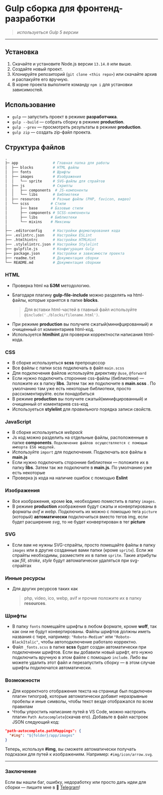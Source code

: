 #  Gulp сборка для фронтенд-разработки 

> _используеться  Gulp 5  версии_

---

## Установка 
1. Скачайте и установите Node.js версии `13.14.0` или выше.
2. Создайте новый проект.
3. Клонируйте репозиторий (`git clone <this repo>`) или скачайте архив и распакуйте его вручную.
4. В корне проекта выполните команду `npm i` для установки зависимостей.




## Использование

- `gulp` — запустить проект в режиме **разработчика**.
- `gulp --build` — собрать сборку в режиме **production**.
- `gulp --prev` — просмотреть результаты в режиме **production**.
- `gulp zip` — создать zip-файл проекта.


## Структура файлов
```py
.
├─ app                # Главная папка для работы
│  ├── blocks         # HTML файлы
│  ├── fonts          # Шрифты
│  ├── images         # Изображения
│  │   └── sprite     # SVG-файлы для спрайтов
│  ├── js             # Скрипты
│  │   ├── components  # JS-компоненты
│  │   └── libs       # Библиотеки
│  ├── resources      # Разные файлы (PHP, favicon, видео)
│  └── scss          # Стили
│      ├── base      # Базовые стили
│      ├── components # SCSS-компоненты
│      ├── libs      # Библиотеки
│      └── mixins    # Миксины
│
├── .editorconfig     # Настройки форматирования кода
├── .eslintrc.json    # Настройки ESLint
├── .htmlhintrc       # Настройки HTMLHint
├── .stylelintrc.json # Настройки Stylelint
├── gulpfile.js       # Конфигурация Gulp
├── package.json      # Настройки и зависимости проекта
├── readme.txt        # Документация сборки
└── README.md         # Документация сборкии
```

### HTML
* Проверка html на **БЭМ** методологию. 
- Благодаря плагину **gulp-file-include** можно разделять на html-файлы, которые хранятся в папке **blocks**.

	> Для вставки html-частей в главный файл используйте `@include('./blocks/filename.html')`.

* При режиме **production** вы получите сжатый(минифцированный) и очищенный от комментариев html-код.
* Используется **htmlhint** для проверки корректности написания html-кода.


### CSS
* В сборке используеться **scss** препроцессор
* Все файлы с папки scss подключать в файл `main.scss`
* Для подключения файлов используйте директиву `@use`, `@forward`
* Если нужно подключить сторонние css-файлы (библиотеки) — положите их в папку **libs**. Затем так же подключите в **main.scss** . По умолчанию там уже есть некоторые библиотеки, просто расскоментируйте. если понадобиться
* В режиме **production** вы получите сжатый(минифцированный) и очищенный от коментариев css-код
* Используеться **stylelint** для _правильного_ порядка записи свойств.


### JavaScript
* В сборке используеться _webpack_
* Js код можно разделить на отдельные файлы, расположенные в папке **components**. `Подключение файлов осуществляется с помощью импорта ES6 модулей.`
* Используйте `import` для подключения. Подключать все файлы в **main.js**
* Если нужно подключить сторонние библиотеки — положите их в папку **libs**. Затем так же подключите в **main.js**. По умолчанию уже есть некоторые
* Проверка js кода на наличие ошибок с помощью **Eslint**


### Изображения
* Все изображения, кроме **ico**, необходимо поместить в папку `images`.
* В режиме **production**  изображения будут сжаты и конвертированы в форматы _avif_ и _webp_. Подключить их можно с помощью тега `picture` (который) **автоматически** подключиться вместо тегов img, если будет расширение _svg_, то не будет конвертирован в тег **picture**


### SVG
* Если вам не нужны SVG-спрайты, просто помещайте файлы в папку `images` или в другие созданные вами папки (кроме `sprite`). Если же спрайты необходимы, разместите их в папке `sprite`. Такие атрибуты как _fill_, _stroke_, _style_ будут автоматически удаляться при svg-спрайтах


### Инные ресурсы
* Для других ресурсов таких как 
	> php, video, ico, webp, avif и прочие положите их в папку **resources**.


### Шрифты
* В папку `fonts` помещайте шрифты в любом формате, кроме **woff**, так как они не будут конвертированы. Файлы шрифтов должны иметь названия с тире, например: `"Roboto-Medium"` или `"Roboto-BlackItalic"`, чтобы автоподключение работало корректно.
* Файл `_fonts.scss` в папке **scss** будет создан автоматически при подключении шрифтов. Если вы добавили новый шрифт, его нужно подключить вручную в этом файле с помощью `include`. Либо вы можете удалить этот файл и перезапустить сборку — в этом случае шрифты подключатся автоматически.

### Возможности
* Для корректного отображения текста на странице был подключен плагин типограф, которые автоматически добавит неразрывные пробелы и иные символы, чтобы текст везде отображался по всем правилам 
* Чтобы упростить написание путей в VS Code, можно настроить плагин `Path Autocomplete`(скачав его). Добавьте в файл настроек JSON следующий код:
```json
"path-autocomplete.pathMappings": {
  "#img": "${folder}/app/images"
}
``` 
Теперь, используя **#img**, вы сможете 		автоматически получать подсказки для путей к изображениям. Например: `#img/icon/arrow.svg`.

---

### Заключение
Если вы нашли баг, ошибку, недоработку или просто дать идеи для сборки — пишите мне в 💬 [Telegram](https://t.me/kotcananacom)!
